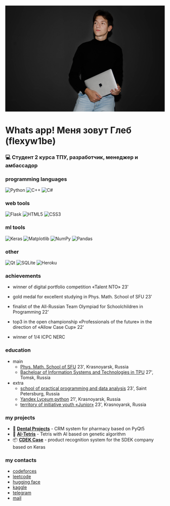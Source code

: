 [![Header](https://github.com/flexyw1be/flexyw1be/blob/main/me.jpg)](https://github.com/flexyw1be/flexyw1be/blob/main/me.jpg)


# Whats app! Меня зовут Глеб (flexyw1be)  

### 💻 Студент 2 курса ТПУ, разработчик, менеджер и амбассадор

### programming languages
![Python](https://img.shields.io/badge/python-3670A0?style=for-the-badge&logo=python&logoColor=ffdd54)
![C++](https://img.shields.io/badge/c++-%2300599C.svg?style=for-the-badge&logo=c%2B%2B&logoColor=white)
![C#](https://img.shields.io/badge/C%23-239120?style=for-the-badge&logo=c-sharp&logoColor=ffdd54)

### web tools
![Flask](https://img.shields.io/badge/flask-%23000.svg?style=for-the-badge&logo=flask&logoColor=white)
![HTML5](https://img.shields.io/badge/html5-%23E34F26.svg?style=for-the-badge&logo=html5&logoColor=white)
![CSS3](https://img.shields.io/badge/css3-%231572B6.svg?style=for-the-badge&logo=css3&logoColor=white)

### ml tools
![Keras](https://img.shields.io/badge/Keras-%23D00000.svg?style=for-the-badge&logo=Keras&logoColor=white)
![Matplotlib](https://img.shields.io/badge/Matplotlib-%23ffffff.svg?style=for-the-badge&logo=Matplotlib&logoColor=black)
![NumPy](https://img.shields.io/badge/numpy-%23013243.svg?style=for-the-badge&logo=numpy&logoColor=white)
![Pandas](https://img.shields.io/badge/pandas-%23150458.svg?style=for-the-badge&logo=pandas&logoColor=white)

### other
![Qt](https://img.shields.io/badge/Qt-%23217346.svg?style=for-the-badge&logo=Qt&logoColor=white)
![SQLite](https://img.shields.io/badge/sqlite-%2307405e.svg?style=for-the-badge&logo=sqlite&logoColor=white)
![Heroku](https://img.shields.io/badge/heroku-%23430098.svg?style=for-the-badge&logo=heroku&logoColor=white)
### <a id="ach">achievements

* winner of digital portfolio competition «Talent NTO» 23'

* gold medal for excellent studying in Phys. Math. School of SFU 23'

* finalist of the All-Russian Team Olympiad for Schoolchildren in Programming 22'

* top3 in the open championship «Professionals of the future» in the direction of «Allow Case Cup» 22'

* winner of 1/4 ICPC NERC

### <a id="edu">education

* main
    * [Phys. Math. School of SFU](https://fms.sfu-kras.ru/) 23', Krasnoyarsk, Russia
    * [Bacheloar of Information Systems and Technologies in TPU](https://abiturient.tpu.ru/program/2199717950) 27', Tomsk, Russia
* extra
    * [school of practical programming and data analysis](https://spb.hse.ru/fmcs/programming/) 23', Saint Petersburg, Russia
    * [Yandex Lyceum python](https://lyceum.yandex.ru/) 21', Krasnoyarsk, Russia
    * [territory of initiative youth «Junior»](https://vk.com/timjunior) 23', Krasnoyarsk, Russia
### <a id="projects">my projects

* 🦷 [**Dental Projects**](https://github.com/flexyw1be/DentalProject) - CRM system for pharmacy based on PyQt5
* 🎲 [**AI-Tetris**](https://github.com/flexyw1be/AI-tetris) - Tetris with AI based on genetic algorithm
* 📦 [**CDEK Case**](https://github.com/TheFlowDEV/cdek_case) - product recognition system for the SDEK company based on Keras  

### <a id="me">my contacts
* [codeforces](https://codeforces.com/profile/flexyw1be)
* [leetcode](https://leetcode.com/u/flexyw1be/)
* [hugging face](https://huggingface.co/flexyw1be)
* [kaggle](https://www.kaggle.com/flexyw1be)
* [telegram](https://t.me/dumbest_boy)
* [mail](gmikhaylovv@gmal.ru)




